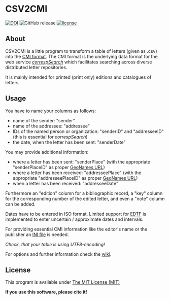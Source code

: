 # CSV2CMI
[![DOI](https://zenodo.org/badge/DOI/10.5281/zenodo.1249332.svg)](https://doi.org/10.5281/zenodo.1249332)
![GitHub release](https://img.shields.io/github/release/saw-leipzig/csv2cmi.svg)
[![license](https://img.shields.io/github/license/saw-leipzig/csv2cmi.svg)](https://opensource.org/licenses/MIT)

## About

CSV2CMI is a little program to transform a table of letters (given as .csv) into the [CMI format](https://github.com/TEI-Correspondence-SIG/CMIF).
The CMI format is the underlying data format for the web service *[correspSearch](https://correspsearch.net)* which facilitates searching across diverse distributed letter repositories.

It is mainly intended for printed (print only) editions and catalogues of letters.

## Usage

You have to name your columns as follows:
* name of the sender: "sender"
* name of the addressee: "addressee"
* IDs of the named person or organization: "senderID" and "addresseeID" (this is essential for *correspSearch*)
* the date, when the letter has been sent: "senderDate"

You may provide additional information:
* where a letter has been sent: "senderPlace" (with the appropriate "senderPlaceID" as proper [GeoNames URL](http://www.geonames.org/))
* where a letter has been received: "addresseePlace" (with the appropriate "addresseePlaceID" as proper [GeoNames URL](http://www.geonames.org/))
* when a letter has been received: "addresseeDate"

Furthermore an "edition" column for a bibliographic record, a "key" column for the corresponding number of the edited letter, and even a "note" column can be added.

Dates have to be entered in ISO format. Limited support for [EDTF](https://www.loc.gov/standards/datetime/pre-submission.html) is implemented to enter uncertain / approximate dates and intervals.  

For providing essential CMI information like the editor's name or the publisher an [INI file](https://en.wikipedia.org/wiki/INI_file) is needed.

*Check, that your table is using UTF8-encoding!*

For options and further information check the [wiki](https://github.com/saw-leipzig/csv2cmi/wiki).

## License

This program is available under [The MIT License (MIT)](https://opensource.org/licenses/MIT)

__If you use this software, please cite it!__
